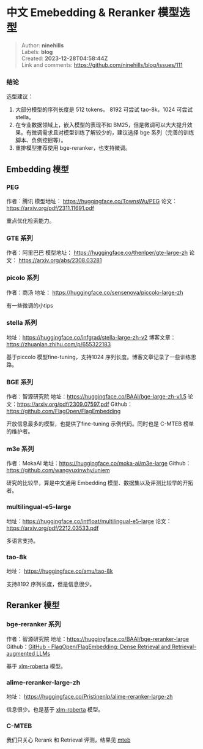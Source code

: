 # 中文 Emebedding & Reranker 模型选型

> Author: **ninehills**  
> Labels: **blog**  
> Created: **2023-12-28T04:58:44Z**  
> Link and comments: <https://github.com/ninehills/blog/issues/111>  


### 结论

选型建议：

1. 大部分模型的序列长度是 512 tokens。 8192 可尝试 tao-8k，1024 可尝试 stella。
2. 在专业数据领域上，嵌入模型的表现不如 BM25，但是微调可以大大提升效果。有微调需求且对模型训练了解较少的，建议选择 bge 系列（完善的训练脚本、负例挖掘等）。
3. 重排模型推荐使用 bge-reranker，也支持微调。
## Embedding 模型

### PEG

作者：腾讯
模型地址： https://huggingface.co/TownsWu/PEG
论文： https://arxiv.org/pdf/2311.11691.pdf

重点优化检索能力。
### GTE 系列

作者：阿里巴巴
模型地址： https://huggingface.co/thenlper/gte-large-zh
论文： https://arxiv.org/abs/2308.03281

### picolo 系列

作者：商汤
地址： https://huggingface.co/sensenova/piccolo-large-zh

有一些微调的小tips

### stella 系列

地址：https://huggingface.co/infgrad/stella-large-zh-v2
博客文章： https://zhuanlan.zhihu.com/p/655322183

基于piccolo 模型fine-tuning，支持1024 序列长度。博客文章记录了一些训练思路。

### BGE 系列


作者：智源研究院
地址：https://huggingface.co/BAAI/bge-large-zh-v1.5
论文：https://arxiv.org/pdf/2309.07597.pdf
Github：https://github.com/FlagOpen/FlagEmbedding

开放信息最多的模型，也提供了fine-tuning 示例代码。同时也是 C-MTEB 榜单的维护者。

### m3e 系列

作者：MokaAI
地址：https://huggingface.co/moka-ai/m3e-large
Github：https://github.com/wangyuxinwhy/uniem

研究的比较早，算是中文通用 Embedding 模型、数据集以及评测比较早的开拓者。

### multilingual-e5-large

地址：https://huggingface.co/intfloat/multilingual-e5-large
论文：https://arxiv.org/pdf/2212.03533.pdf

多语言支持。

### tao-8k 

地址： https://huggingface.co/amu/tao-8k

支持8192 序列长度，但是信息很少。

## Reranker 模型

### bge-reranker 系列

作者：智源研究院
地址：https://huggingface.co/BAAI/bge-reranker-large
Github：[GitHub - FlagOpen/FlagEmbedding: Dense Retrieval and Retrieval-augmented LLMs](https://github.com/FlagOpen/FlagEmbedding)

基于 [xlm-roberta](https://huggingface.co/models?other=xlm-roberta) 模型。
### alime-reranker-large-zh

地址： https://huggingface.co/Pristinenlp/alime-reranker-large-zh

信息很少。也是基于 [xlm-roberta](https://huggingface.co/models?other=xlm-roberta) 模型。


### C-MTEB 

我们只关心 Rerank 和 Retrieval 评测，结果见 [mteb](https://huggingface.co/spaces/mteb/leaderboard)
